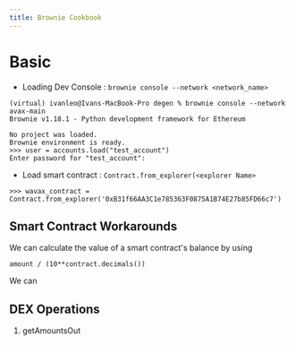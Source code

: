 ```yaml
---
title: Brownie Cookbook
---
```


# Basic

- Loading Dev Console : `brownie console --network <network_name>`


```
(virtual) ivanleo@Ivans-MacBook-Pro degen % brownie console --network avax-main
Brownie v1.18.1 - Python development framework for Ethereum

No project was loaded.
Brownie environment is ready.
>>> user = accounts.load("test_account")
Enter password for "test_account": 
```

- Load smart contract : `Contract.from_explorer(<explorer Name>`

```
>>> wavax_contract = Contract.from_explorer('0xB31f66AA3C1e785363F0875A1B74E27b85FD66c7')
```


## Smart Contract Workarounds

We can calculate the value of a smart contract's balance by using

```
amount / (10**contract.decimals())
```
We can

## DEX Operations

1. getAmountsOut



```

```